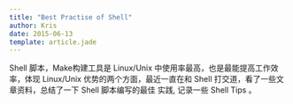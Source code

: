 ```yaml
---
title: "Best Practise of Shell"
author: Kris
date: 2015-06-13
template: article.jade
---
```


Shell 脚本，Make构建工具是 Linux/Unix 中使用率最高，也是最能提高工作效率，体现 Linux/Unix 
优势的两个方面，最近一直在和 Shell 打交道，看了一些文章资料，总结了一下 Shell 脚本编写的最佳
实践, 记录一些 Shell Tips 。<span class="more"></span>
